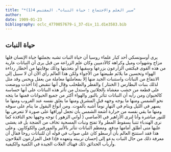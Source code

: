 ```yaml
---
title: "*سير العلم والاجتماع : حياة النبات*. المقتبس 4(1)"
author: 
date: 1909-01-23
bibliography: oclc_4770057679-i_37-div_11.d1e3583.bib
---
```




##  حياة النبات 


 يرى  أوسونسكي  أحد  كبار علماء روسيا أن حياة النبات تشبه بجملتها حياة الإنسان فلها مزاج وشهوات وميل وكراهة كالآدميين وكان علم الزراعة من قبل يرى أن النباتات عارية من هذه القوى فيكتفي الزارعون بزرعها وسقيها أو بتغذيتها وذلك بوقايتها من أخطار رداءة الهواء وتحسين ما يلائم طبيعتها من الأجواء ولكن هذا العالم رأي الآن أن لا سبيل إلى الانتفاع من النباتات واستنبات الجيد منها إلا بمعاملتها معاملة من يعقل ويحس وقد مثل لذلك بنبات البطارس ( الخنثار ) والفطر والطحلب وقال أنها تنقبض إذا أخذت ووضعت على قطعة من خشب مغشاة بالجلاتين واستدل من تأثر هذه النباتات على أنها حساسة كالحيوان ومن رأيه أن النباتات تتأثر بالنور والهواء أكثر من جميع الحيوانات فمنها ما يتجه نحو الشمس ومنها ما يوجه وجهه قبل المشرق ومنها ما يغلق نفسه عند الغروب ومنها ما يسهر في الليل وينام في النهار نوماً أشبه بالموت. ومن أنواع البقول ما ينام على سوقه ومنها ما يقي نفسه من حرارة أشعة الشمس بأن تجعل أوراقها على صورة لا تتعرض بها للنور مباشرة وأنا لنرى الأزاهير في الأصاصي ( أواني الزهور ) توجه وجهها نحو النافذة كما نرى الهندباء تتنبأ بسقوط المطر ولا تفتح ونبات المسحية تخاف من الضجة بل قد يغشى عليها متى أطلق أمامها مدفع. ومعظم النباتات تتأثر بالأثير والمورفين والكوكايين. وعلى هذا فقد استنتج العالم بأن أرسطو كان على صواب في قوله أن للنباتات روحاً فقال أن معرفة ذلك من حال النبات يدعو إلى إحسان تربيته وتعهده فإذا فعل المزارعون الفلاحون وأرباب الحدائق ذلك فهناك الغلات الجيدة في الكمية والكيفية. 
